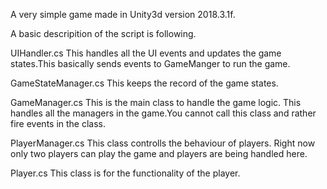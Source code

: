 A very simple game made in Unity3d version 2018.3.1f.

A basic descripition of the script is following. 

UIHandler.cs
This handles all the UI events and updates the game states.This basically sends events to GameManger to run the game.


GameStateManager.cs
This keeps the record of the game states.


GameManager.cs
This is the main class to handle the game logic. This handles all the managers in the game.You cannot call this class and rather fire events in the class.

PlayerManager.cs
This class controlls the behaviour of players. Right now only two players can play the game and players are being handled here.

Player.cs
This class is for the functionality of the player. 



